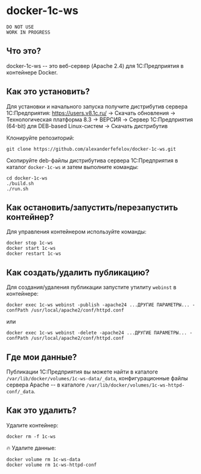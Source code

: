 # docker-1c-ws

    DO NOT USE
    WORK IN PROGRESS

## Что это?

docker-1c-ws -- это веб-сервер (Apache 2.4) для 1С:Предприятия в контейнере Docker.

## Как это установить?

Для установки и начального запуска получите дистрибутив сервера 1С:Предприятия: https://users.v8.1c.ru/ -> Скачать обновления -> Технологическая платформа 8.3 -> ВЕРСИЯ -> Cервер 1С:Предприятия (64-bit) для DEB-based Linux-систем -> Скачать дистрибутив

Клонируйте репозиторий:

    git clone https://github.com/alexanderfefelov/docker-1c-ws.git

Скопируйте deb-файлы дистрибутива сервера 1С:Предприятия в каталог `docker-1c-ws` и затем выполните команды:

    cd docker-1c-ws
    ./build.sh
    ./run.sh

## Как остановить/запустить/перезапустить контейнер?

Для управления контейнером используйте команды:

    docker stop 1c-ws
    docker start 1c-ws
    docker restart 1c-ws

## Как создать/удалить публикацию?

Для создания/удаления публикации запустите утилиту `webinst` в контейнере:

    docker exec 1c-ws webinst -publish -apache24 ...ДРУГИЕ ПАРАМЕТРЫ... -confPath /usr/local/apache2/conf/httpd.conf

или

    docker exec 1c-ws webinst -delete -apache24 ...ДРУГИЕ ПАРАМЕТРЫ... -confPath /usr/local/apache2/conf/httpd.conf

## Где мои данные?

Публикации 1С:Предприятия вы можете найти в каталоге `/var/lib/docker/volumes/1c-ws-data/_data`, конфигурационные файлы сервера Apache -- в каталоге `/var/lib/docker/volumes/1c-ws-httpd-conf/_data`.

## Как это удалить?

Удалите контейнер:

    docker rm -f 1c-ws

:fire: Удалите данные:

    docker volume rm 1c-ws-data
    docker volume rm 1c-ws-httpd-conf
